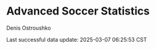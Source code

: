 # Advanced Soccer Statistics
Denis Ostroushko

<!-- gfm -->

Last successful data update: 2025-03-07 06:25:53 CST
